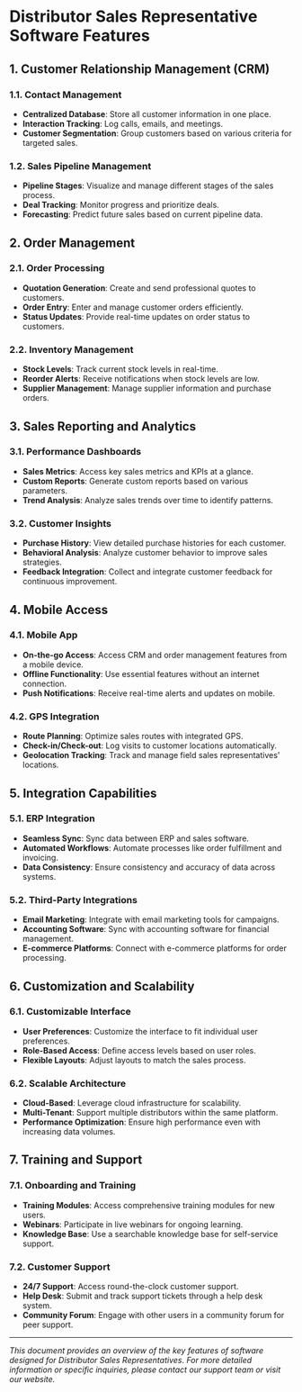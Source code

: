 # Distributor Sales Representative Software Features

## 1. Customer Relationship Management (CRM)

### 1.1. Contact Management
- **Centralized Database**: Store all customer information in one place.
- **Interaction Tracking**: Log calls, emails, and meetings.
- **Customer Segmentation**: Group customers based on various criteria for targeted sales.

### 1.2. Sales Pipeline Management
- **Pipeline Stages**: Visualize and manage different stages of the sales process.
- **Deal Tracking**: Monitor progress and prioritize deals.
- **Forecasting**: Predict future sales based on current pipeline data.

## 2. Order Management

### 2.1. Order Processing
- **Quotation Generation**: Create and send professional quotes to customers.
- **Order Entry**: Enter and manage customer orders efficiently.
- **Status Updates**: Provide real-time updates on order status to customers.

### 2.2. Inventory Management
- **Stock Levels**: Track current stock levels in real-time.
- **Reorder Alerts**: Receive notifications when stock levels are low.
- **Supplier Management**: Manage supplier information and purchase orders.

## 3. Sales Reporting and Analytics

### 3.1. Performance Dashboards
- **Sales Metrics**: Access key sales metrics and KPIs at a glance.
- **Custom Reports**: Generate custom reports based on various parameters.
- **Trend Analysis**: Analyze sales trends over time to identify patterns.

### 3.2. Customer Insights
- **Purchase History**: View detailed purchase histories for each customer.
- **Behavioral Analysis**: Analyze customer behavior to improve sales strategies.
- **Feedback Integration**: Collect and integrate customer feedback for continuous improvement.

## 4. Mobile Access

### 4.1. Mobile App
- **On-the-go Access**: Access CRM and order management features from a mobile device.
- **Offline Functionality**: Use essential features without an internet connection.
- **Push Notifications**: Receive real-time alerts and updates on mobile.

### 4.2. GPS Integration
- **Route Planning**: Optimize sales routes with integrated GPS.
- **Check-in/Check-out**: Log visits to customer locations automatically.
- **Geolocation Tracking**: Track and manage field sales representatives' locations.

## 5. Integration Capabilities

### 5.1. ERP Integration
- **Seamless Sync**: Sync data between ERP and sales software.
- **Automated Workflows**: Automate processes like order fulfillment and invoicing.
- **Data Consistency**: Ensure consistency and accuracy of data across systems.

### 5.2. Third-Party Integrations
- **Email Marketing**: Integrate with email marketing tools for campaigns.
- **Accounting Software**: Sync with accounting software for financial management.
- **E-commerce Platforms**: Connect with e-commerce platforms for order processing.

## 6. Customization and Scalability

### 6.1. Customizable Interface
- **User Preferences**: Customize the interface to fit individual user preferences.
- **Role-Based Access**: Define access levels based on user roles.
- **Flexible Layouts**: Adjust layouts to match the sales process.

### 6.2. Scalable Architecture
- **Cloud-Based**: Leverage cloud infrastructure for scalability.
- **Multi-Tenant**: Support multiple distributors within the same platform.
- **Performance Optimization**: Ensure high performance even with increasing data volumes.

## 7. Training and Support

### 7.1. Onboarding and Training
- **Training Modules**: Access comprehensive training modules for new users.
- **Webinars**: Participate in live webinars for ongoing learning.
- **Knowledge Base**: Use a searchable knowledge base for self-service support.

### 7.2. Customer Support
- **24/7 Support**: Access round-the-clock customer support.
- **Help Desk**: Submit and track support tickets through a help desk system.
- **Community Forum**: Engage with other users in a community forum for peer support.

---

*This document provides an overview of the key features of software designed for Distributor Sales Representatives. For more detailed information or specific inquiries, please contact our support team or visit our website.*
